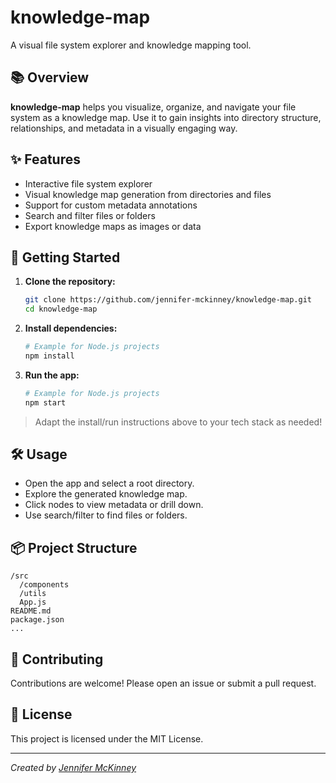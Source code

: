 # knowledge-map

A visual file system explorer and knowledge mapping tool.

## 📚 Overview

**knowledge-map** helps you visualize, organize, and navigate your file system as a knowledge map. Use it to gain insights into directory structure, relationships, and metadata in a visually engaging way.

## ✨ Features

- Interactive file system explorer
- Visual knowledge map generation from directories and files
- Support for custom metadata annotations
- Search and filter files or folders
- Export knowledge maps as images or data

## 🚀 Getting Started

1. **Clone the repository:**
   ```bash
   git clone https://github.com/jennifer-mckinney/knowledge-map.git
   cd knowledge-map
   ```

2. **Install dependencies:**
   ```bash
   # Example for Node.js projects
   npm install
   ```

3. **Run the app:**
   ```bash
   # Example for Node.js projects
   npm start
   ```

> Adapt the install/run instructions above to your tech stack as needed!

## 🛠 Usage

- Open the app and select a root directory.
- Explore the generated knowledge map.
- Click nodes to view metadata or drill down.
- Use search/filter to find files or folders.

## 📦 Project Structure

```
/src
  /components
  /utils
  App.js
README.md
package.json
...
```

## 🤝 Contributing

Contributions are welcome! Please open an issue or submit a pull request.

## 📄 License

This project is licensed under the MIT License.

---

*Created by [Jennifer McKinney](https://github.com/jennifer-mckinney)*